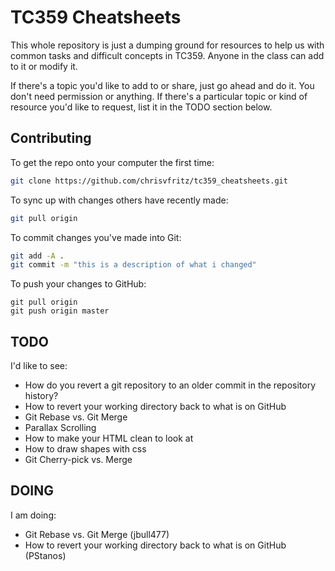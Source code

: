 # TC359 Cheatsheets

This whole repository is just a dumping ground for resources to help us with common tasks and difficult concepts in TC359. Anyone in the class can add to it or modify it.

If there's a topic you'd like to add to or share, just go ahead and do it. You don't need permission or anything. If there's a particular topic or kind of resource you'd like to request, list it in the TODO section below.

## Contributing

To get the repo onto your computer the first time:

``` bash
git clone https://github.com/chrisvfritz/tc359_cheatsheets.git
```

To sync up with changes others have recently made:

``` bash
git pull origin
```

To commit changes you've made into Git:

``` bash
git add -A .
git commit -m "this is a description of what i changed"
```

To push your changes to GitHub:

```
git pull origin
git push origin master
```

## TODO

I'd like to see:


- How do you revert a git repository to an older commit in the repository history?
- How to revert your working directory back to what is on GitHub
- Git Rebase vs. Git Merge
- Parallax Scrolling
- How to make your HTML clean to look at
- How to draw shapes with css
- Git Cherry-pick vs. Merge

## DOING

I am doing:
- Git Rebase vs. Git Merge (jbull477)
- How to revert your working directory back to what is on GitHub (PStanos)
